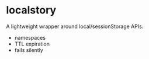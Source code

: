 # localstory

A lightweight wrapper around local/sessionStorage APIs.

- namespaces
- TTL expiration
- fails silently

